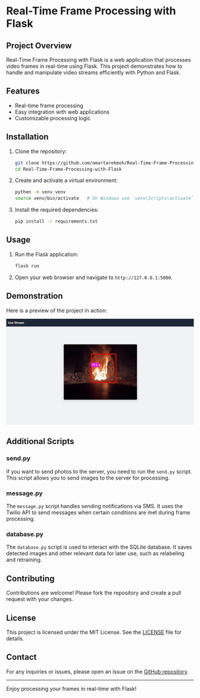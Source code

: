 # Real-Time Frame Processing with Flask

## Project Overview

Real-Time Frame Processing with Flask is a web application that processes video frames in real-time using Flask. This project demonstrates how to handle and manipulate video streams efficiently with Python and Flask.

## Features

- Real-time frame processing
- Easy integration with web applications
- Customizable processing logic

## Installation

1. Clone the repository:
   ```bash
   git clone https://github.com/omartarekmoh/Real-Time-Frame-Processing-with-Flask.git
   cd Real-Time-Frame-Processing-with-Flask
   ```

2. Create and activate a virtual environment:
   ```bash
   python -m venv venv
   source venv/bin/activate   # On Windows use `venv\Scripts\activate`
   ```

3. Install the required dependencies:
   ```bash
   pip install -r requirements.txt
   ```

## Usage

1. Run the Flask application:
   ```bash
   flask run
   ```

2. Open your web browser and navigate to `http://127.0.0.1:5000`.

## Demonstration

Here is a preview of the project in action:

![Project Demo](videos/working.gif)

## Additional Scripts

### send.py

If you want to send photos to the server, you need to run the `send.py` script. This script allows you to send images to the server for processing.

### message.py

The `message.py` script handles sending notifications via SMS. It uses the Twilio API to send messages when certain conditions are met during frame processing.

### database.py

The `database.py` script is used to interact with the SQLite database. It saves detected images and other relevant data for later use, such as relabeling and retraining.

## Contributing

Contributions are welcome! Please fork the repository and create a pull request with your changes.

## License

This project is licensed under the MIT License. See the [LICENSE](LICENSE) file for details.

## Contact

For any inquiries or issues, please open an issue on the [GitHub repository](https://github.com/omartarekmoh/Real-Time-Frame-Processing-with-Flask/issues).

---

Enjoy processing your frames in real-time with Flask!
